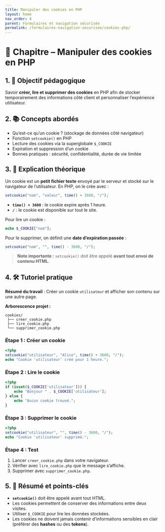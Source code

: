 ```yaml
---
title: Manipuler des cookies en PHP
layout: home
nav_order: 4
parent: Formulaires et navigation sécurisée
permalink: /formulaires-navigation-securisee/cookies-php/
---
```


# 📘 Chapitre – Manipuler des cookies en PHP

## 1. 🎯 Objectif pédagogique

Savoir **créer, lire et supprimer des cookies** en PHP afin de stocker temporairement des informations côté client et personnaliser l’expérience utilisateur.

## 2. 📚 Concepts abordés

* Qu’est-ce qu’un cookie ? (stockage de données côté navigateur)
* Fonction `setcookie()` en PHP
* Lecture des cookies via la superglobale `$_COOKIE`
* Expiration et suppression d’un cookie
* Bonnes pratiques : sécurité, confidentialité, durée de vie limitée

## 3. 🧠 Explication théorique

Un cookie est un **petit fichier texte** envoyé par le serveur et stocké sur le navigateur de l’utilisateur.
En PHP, on le crée avec :

```php
setcookie("nom", "valeur", time() + 3600, "/");
```

* **`time() + 3600`** : le cookie expire après 1 heure.
* **`/`** : le cookie est disponible sur tout le site.

Pour lire un cookie :

```php
echo $_COOKIE["nom"];
```

Pour le supprimer, on définit une **date d’expiration passée** :

```php
setcookie("nom", "", time() - 3600, "/");
```

> **Note importante :** `setcookie()` doit être appelé **avant tout envoi de contenu HTML**.

## 4. 🛠 Tutoriel pratique

**Résumé du travail** : Créer un cookie `utilisateur` et afficher son contenu sur une autre page.

**Arborescence projet :**

```
cookies/
 ├── creer_cookie.php
 ├── lire_cookie.php
 └── supprimer_cookie.php
```

### Étape 1 : Créer un cookie

```php
<?php
setcookie("utilisateur", "Alice", time() + 3600, "/");
echo "Cookie 'utilisateur' créé pour 1 heure.";
```

### Étape 2 : Lire le cookie

```php
<?php
if (isset($_COOKIE['utilisateur'])) {
    echo "Bonjour " . $_COOKIE['utilisateur'];
} else {
    echo "Aucun cookie trouvé.";
}
```

### Étape 3 : Supprimer le cookie

```php
<?php
setcookie("utilisateur", "", time() - 3600, "/");
echo "Cookie 'utilisateur' supprimé.";
```

### Étape 4 : Test

1. Lancer `creer_cookie.php` dans votre navigateur.
2. Vérifier avec `lire_cookie.php` que le message s’affiche.
3. Supprimer avec `supprimer_cookie.php`.

## 5. 🧾 Résumé et points-clés

* **`setcookie()`** doit être appelé avant tout HTML.
* Les cookies permettent de conserver des informations entre deux visites.
* Utiliser `$_COOKIE` pour lire les données stockées.
* Les cookies ne doivent jamais contenir d’informations sensibles en clair (préférer des **hashes** ou des **tokens**).
